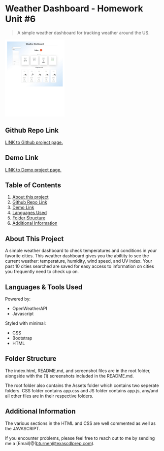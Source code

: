 # Weather Dashboard - Homework Unit #6

> A simple weather dashboard for tracking weather around the US.

<img src="assets/weatherDash_ScreenShot.jpg" style="height:250px">

## Github Repo Link <a name="github"></a>

<a href="https://github.com/bkturner1220/WeatherDash_HW6/" target="_blank">LINK to Github project page.</a>

## Demo Link <a name="demo"></a>

<a href="https://github.com/bkturner1220/WeatherDash_HW6/" target="_blank">LINK to Demo project page.</a>

## Table of Contents

1. [About this project](#about)
2. [Github Repo Link](#github)
3. [Demo Link](#demo)
4. [Languages Used](#languages)
5. [Folder Structure](#structure)
6. [Additional Information](#info)

## About This Project <a name="about"></a>

A simple weather dashboard to check temperatures and conditions in your favorite cities. This weather dashboard gives you the abiltity to see the current weather: temperature, humidity, wind speed, and UV index. Your past 10 cities searched are saved for easy access to information on cities you frequently need to check up on.

## Languages & Tools Used <a name="languages"></a>

Powered by:

- OpenWeatherAPI
- Javascript

Styled with minimal:

- CSS
- Bootstrap
- HTML

## Folder Structure <a name="structure"></a>

The index.html, README.md, and screenshot files are in the root folder, alongside with the (1) screenshots included in the README.md.

The root folder also contains the Assets folder which contains two seperate folders. CSS folder contains app.css and JS folder contains app.js, any/and all other files are in their respective folders.

## Additional Information <a name="info"></a>

The various sections in the HTML and CSS are well commented as well as the JAVASCRIPT.

If you encounter problems, please feel free to reach out to me by sending me a [Email]@(bturner@texascdlprep.com).
